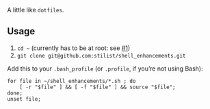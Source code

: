 A little like `dotfiles`.

## Usage

1. `cd ~` (currently has to be at root: see [#1](https://github.com/stilist/shell_enhancements/issues/1))
1. `git clone git@github.com:stilist/shell_enhancements.git`

Add this to your `.bash_profile` (or `.profile`, if you’re not using Bash):

	for file in ~/shell_enhancements/*.sh ; do
		[ -r "$file" ] && [ -f "$file" ] && source "$file";
	done;
	unset file;
